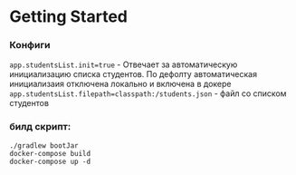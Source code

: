 # Getting Started

### Конфиги
`app.studentsList.init=true` - Отвечает за автоматическую инициализацию списка студентов. По дефолту автоматическая
инициализаия отключена локально и включена в докере
`app.studentsList.filepath=classpath:/students.json` - файл со списком студентов

### билд скрипт: <br>
`./gradlew bootJar`<br>
`docker-compose build`<br>
`docker-compose up -d` <br>
